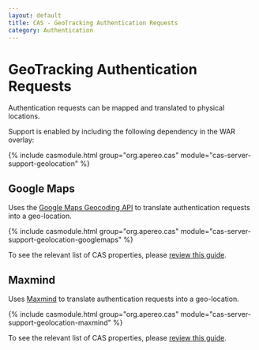 ```yaml
---
layout: default
title: CAS - GeoTracking Authentication Requests
category: Authentication
---
```


# GeoTracking Authentication Requests

Authentication requests can be mapped and translated to physical locations.

Support is enabled by including the following dependency in the WAR overlay:

{% include casmodule.html group="org.apereo.cas" module="cas-server-support-geolocation" %}

## Google Maps

Uses the [Google Maps Geocoding API](https://developers.google.com/maps/documentation/geocoding/start) to translate
authentication requests into a geo-location.

{% include casmodule.html group="org.apereo.cas" module="cas-server-support-geolocation-googlemaps" %}

To see the relevant list of CAS properties, please [review this guide](../configuration/Configuration-Properties.html#googlemaps-geotracking).

## Maxmind

Uses [Maxmind](https://www.maxmind.com/en/home) to translate
authentication requests into a geo-location.

{% include casmodule.html group="org.apereo.cas" module="cas-server-support-geolocation-maxmind" %}

To see the relevant list of CAS properties, please [review this guide](../configuration/Configuration-Properties.html#maxmind-geotracking).
